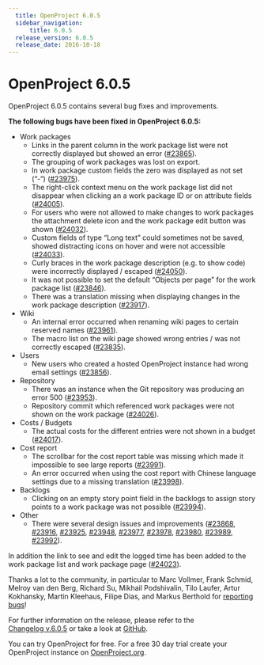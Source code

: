 ```yaml
---
  title: OpenProject 6.0.5
  sidebar_navigation:
      title: 6.0.5
  release_version: 6.0.5
  release_date: 2016-10-18
---
```


# OpenProject 6.0.5

OpenProject 6.0.5 contains several bug fixes and improvements.

**The following bugs have been fixed in OpenProject 6.0.5:**

  - Work packages
      - Links in the parent column in the work package list were not
        correctly displayed but showed an error
        ([#23865](https://community.openproject.com/work_packages/23865/activity)).
      - The grouping of work packages was lost on export.
      - In work package custom fields the zero was displayed as not set
        (“-“)
        ([#23975](https://community.openproject.com/work_packages/23975/activity)).
      - The right-click context menu on the work package list did not
        disappear when clicking an a work package ID or on attribute
        fields
        ([#24005](https://community.openproject.com/work_packages/24005/activity)).
      - For users who were not allowed to make changes to work packages
        the attachment delete icon and the work package edit button was
        shown
        ([#24032](https://community.openproject.com/work_packages/24032/activity)).
      - Custom fields of type “Long text” could sometimes not be saved,
        showed distracting icons on hover and were not accessible
        ([#24033](https://community.openproject.com/work_packages/24033/activity)).
      - Curly braces in the work package description (e.g. to show code)
        were incorrectly displayed / escaped
        ([#24050](https://community.openproject.com/work_packages/24050/activity)).
      - It was not possible to set the default “Objects per page” for
        the work package list
        ([#23846](https://community.openproject.com/work_packages/23846/activity)).
      - There was a translation missing when displaying changes in the
        work package description
        ([#23917](https://community.openproject.com/work_packages/23917/activity)).
  - Wiki
      - An internal error occurred when renaming wiki pages to certain
        reserved names
        ([#23961](https://community.openproject.com/work_packages/23961/activity)).
      - The macro list on the wiki page showed wrong entries / was not
        correctly escaped
        ([#23835](https://community.openproject.com/work_packages/23835/activity)).
  - Users
      - New users who created a hosted OpenProject instance had wrong
        email settings
        ([#23856](https://community.openproject.com/work_packages/23856/activity)).
  - Repository
      - There was an instance when the Git repository was producing an
        error 500
        ([#23953](https://community.openproject.com/work_packages/23953/activity)).
      - Repository
        commit which referenced work packages were not shown on the work
        package
        ([#24026](https://community.openproject.com/work_packages/24026/activity)).
  - Costs / Budgets
      - The actual costs for the different entries were not shown in a
        budget
        ([#24017](https://community.openproject.com/work_packages/24017/activity)).
  - Cost report
      - The scrollbar for the cost report table was missing which made
        it impossible to see large reports
        ([#23991](https://community.openproject.com/work_packages/23991/activity)).
      - An error occurred when using the cost report with Chinese
        language settings due to a missing translation
        ([#23998](https://community.openproject.com/work_packages/23998/activity)).
  - Backlogs
      - Clicking on an empty story point field in the backlogs to assign
        story points to a work package was not possible
        ([#23994](https://community.openproject.com/work_packages/23994/activity)).
  - Other
      - There were several design issues and improvements
        ([#23868](https://community.openproject.com/work_packages/23868/activity),
        [#23916](https://community.openproject.com/work_packages/23916/activity),
        [#23925](https://community.openproject.com/work_packages/23925/activity),
        [#23948](https://community.openproject.com/work_packages/23948/activity),
        [#23977](https://community.openproject.com/work_packages/23977/activity),
        [#23978](https://community.openproject.com/work_packages/23978/activity),
        [#23980](https://community.openproject.com/work_packages/23980/activity),
        [#23989](https://community.openproject.com/work_packages/23989/activity),
        [#23992](https://community.openproject.com/work_packages/23992/activity)).

In addition the link to see and edit the logged time has been added to
the work package list and work package page
([#24023](https://community.openproject.com/work_packages/24023/activity)).

Thanks a lot to the community, in particular to Marc Vollmer, Frank
Schmid, Melroy van den Berg, Richard Su, Mikhail Podshivalin, Tilo
Laufer, Artur Kokhansky, Martin Kleehaus, Filipe Dias, and Markus
Berthold  for [reporting
bugs](../../development/report-a-bug/)!

For further information on the release, please refer to the  
[Changelog v.6.0.5](https://community.openproject.com/versions/817) 
or take a look at
[GitHub](https://github.com/opf/openproject/tree/v6.0.5).

You can try OpenProject for free. For a free 30 day trial create your
OpenProject instance on [OpenProject.org](https://openproject.org/).


